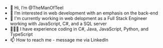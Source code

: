 - 👋 Hi, I’m @TheManOfTeel
- 👀 I’m interested in web development with an emphasis on the back-end
- 🏢 I'm currently working in web delopment as a Full Stack Engineer working with JavaScript, C#, and a SQL server
- 👨🏻‍💻 I have experience coding in C#, Java, JavaScript, Python, and TypeScript
- 📫 How to reach me - message me via LinkedIn

<!---
TheManOfTeel/TheManOfTeel is a ✨ special ✨ repository because its `README.md` (this file) appears on your GitHub profile.
You can click the Preview link to take a look at your changes.
--->
